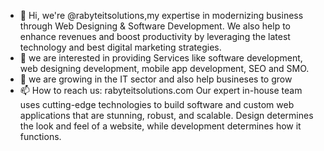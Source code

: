 - 👋 Hi, we're @rabyteitsolutions,my expertise in modernizing business through Web Designing & Software Development. We also help to enhance revenues and boost productivity by leveraging the latest technology and best digital marketing strategies.
- 👀 we are interested in providing Services like software development, web designing development, mobile app development, SEO and SMO. 
- 🌱 we are growing in the IT sector and also help busineses to grow
- 📫 How to reach us: rabyteitsolutions.com
Our expert in-house team uses cutting-edge technologies to build software and custom web applications that are stunning, robust, and scalable. Design determines the look and feel of a website, while development determines how it functions.
